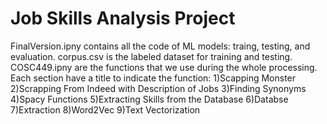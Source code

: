 # Job Skills Analysis Project
FinalVersion.ipny contains all the code of ML models: traing, testing, and evaluation.
corpus.csv is the labeled dataset for training and testing.
COSC449.ipny are the functions that we use during the whole processing. Each section have a title to indicate the function:
1)Scapping Monster
2)Scrapping From Indeed with Description of Jobs
3)Finding Synonyms
4)Spacy Functions
5)Extracting Skills from the Database
6)Databse
7)Extraction
8)Word2Vec
9)Text Vectorization
